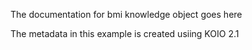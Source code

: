 The documentation for bmi knowledge object goes here

The metadata in this example is created usiing KOIO 2.1
